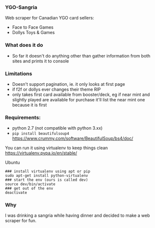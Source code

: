 ### YGO-Sangria

Web scraper for Canadian YGO card sellers:
- Face to Face Games
- Dollys Toys & Games

### What does it do
- So far it doesn't do anything other than gather information from both sites and prints it to console

### Limitations
- Doesn't support pagination, ie. it only looks at first page
- if f2f or dollys ever changes their theme RIP
- only takes first card available from booster/deck, eg if near mint and slightly played are available for purchase it'll list the near mint one because it is first

### Requirements:
- python 2.7 (not compatible with python 3.xx)
- `pip install beautifulsoup4` https://www.crummy.com/software/BeautifulSoup/bs4/doc/

You can run it using virtualenv to keep things clean https://virtualenv.pypa.io/en/stable/

Ubuntu
```
### install virtualenv using apt or pip
sudo apt-get install python-virtualenv
### start the env (ours is called dev)
source dev/bin/activate
### get out of the env
deactivate
```

### Why
I was drinking a sangria while having dinner and decided to make a web scraper for fun.

